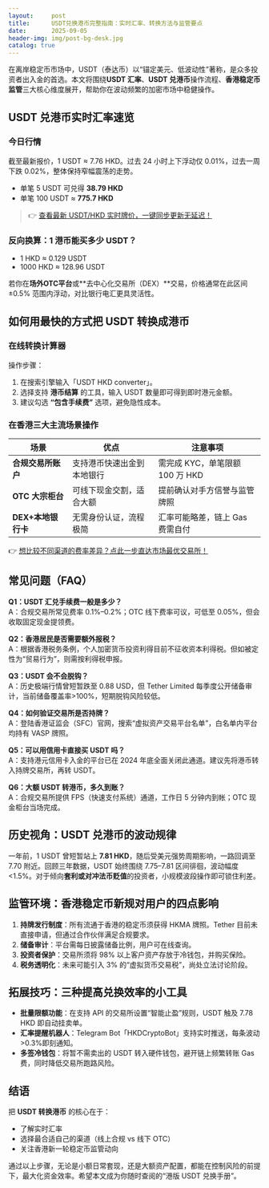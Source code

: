 ```yaml
---
layout:     post
title:      USDT兑换港币完整指南：实时汇率、转换方法与监管要点
date:       2025-09-05
header-img: img/post-bg-desk.jpg
catalog: true
---
```


在离岸稳定币市场中，USDT（泰达币）以“锚定美元、低波动性”著称，是众多投资者出入金的首选。本文将围绕**USDT 汇率**、**USDT 兑港币**操作流程、**香港稳定币监管**三大核心维度展开，帮助你在波动频繁的加密市场中稳健操作。

## USDT 兑港币实时汇率速览

### 今日行情

截至最新报价，1 USDT ≈ 7.76 HKD。过去 24 小时上下浮动仅 0.01%，过去一周下跌 0.02%，整体保持窄幅震荡的走势。  
- 单笔 5 USDT 可兑得 **38.79 HKD**  
- 单笔 100 USDT ≈ **775.7 HKD**

> 👉 [查看最新 USDT/HKD 实时牌价，一键同步更新无延迟！](https://okxdog.com/)

### 反向换算：1 港币能买多少 USDT？

- 1 HKD ≈ 0.129 USDT  
- 1000 HKD ≈ 128.96 USDT  

若你在**场外OTC平台**或**去中心化交易所（DEX）**交易，价格通常在此区间 ±0.5% 范围内浮动，对比银行电汇更具灵活性。

## 如何用最快的方式把 USDT 转换成港币

### 在线转换计算器

操作步骤：  
1. 在搜索引擎输入「USDT HKD converter」。  
2. 选择支持 **港币结算** 的工具，输入 USDT 数量即可得到即时港元金额。  
3. 建议勾选 **“包含手续费”** 选项，避免隐性成本。

### 在香港三大主流场景操作

| 场景 | 优点 | 注意事项 |
|---|---|---|
| **合规交易所账户** | 支持港币快速出金到本地银行 | 需完成 KYC，单笔限额 100 万 HKD |
| **OTC 大宗柜台** | 可线下现金交割，适合大额 | 提前确认对手方信誉与监管牌照 |
| **DEX+本地银行卡** | 无需身份认证，流程极简 | 汇率可能略差，链上 Gas 费需自付 |

👉 [想比较不同渠道的费率差异？点此一步直达市场最优交易所！](https://okxdog.com/)

## 常见问题（FAQ）

**Q1：USDT 汇兑手续费一般是多少？**  
A：合规交易所常见费率 0.1%–0.2%；OTC 线下费率可议，可低至 0.05%，但会收取固定现金提领费。

**Q2：香港居民是否需要额外报税？**  
A：根据香港税务条例，个人加密货币投资利得目前不征收资本利得税。但如被定性为“贸易行为”，则需按利得税申报。

**Q3：USDT 会不会脱钩？**  
A：历史极端行情曾短暂跌至 0.88 USD，但 Tether Limited 每季度公开储备审计，当前储备覆盖率>100%，短期脱钩风险较低。

**Q4：如何验证交易所是否持牌？**  
A：登陆香港证监会（SFC）官网，搜索“虚拟资产交易平台名单”，白名单内平台均持有 VASP 牌照。

**Q5：可以用信用卡直接买 USDT 吗？**  
A：支持港元信用卡入金的平台已在 2024 年底全面关闭此通道。建议先将港币转入持牌交易所，再转 USDT。

**Q6：大额 USDT 转港币，多久到账？**  
A：合规交易所提供 FPS（快速支付系统）通道，工作日 5 分钟内到帐；OTC 现金柜台当场完成。

## 历史视角：USDT 兑港币的波动规律

一年前，1 USDT 曾短暂站上 **7.81 HKD**，随后受美元强势周期影响，一路回调至 7.70 附近。回顾三年数据，USDT 始终围绕 7.75–7.81 区间徘徊，波动幅度 <1.5%。对于倾向**套利或对冲法币贬值**的投资者，小规模波段操作即可锁住利差。

## 监管环境：香港稳定币新规对用户的四点影响

1. **持牌发行制度**：所有流通于香港的稳定币须获得 HKMA 牌照。Tether 目前未直接申请，但通过合作伙伴满足合规要求。  
2. **储备审计**：平台需每日披露储备比例，用户可在线查询。  
3. **投资者保护**：交易所须将 98% 以上客户资产存放于冷钱包，并购买保险。  
4. **税务透明化**：未来可能引入 3% 的“虚拟货币交易税”，尚处立法讨论阶段。

## 拓展技巧：三种提高兑换效率的小工具

- **批量限额功能**：在支持 API 的交易所设置“智能止盈”规则，USDT 触及 7.78 HKD 即自动挂卖单。  
- **汇率提醒机器人**：Telegram Bot「HKDCryptoBot」支持实时推送，每条波动>0.3%即刻通知。  
- **多签冷钱包**：将暂不需卖出的 USDT 转入硬件钱包，避开链上频繁转账 Gas 费，同时降低交易所跑路风险。

## 结语

把 **USDT 转换港币** 的核心在于：  
- 了解实时汇率  
- 选择最合适自己的渠道（线上合规 vs 线下 OTC）  
- 关注香港新一轮稳定币监管动向  

通过以上步骤，无论是小额日常套现，还是大额资产配置，都能在控制风险的前提下，最大化资金效率。希望本文成为你随时查阅的“港版 USDT 兑换手册”。